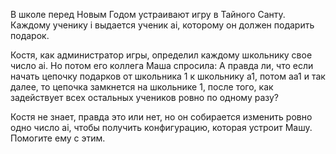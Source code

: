 В школе перед Новым Годом устраивают игру в Тайного Санту. Каждому ученику i выдается ученик ai, которому он должен подарить подарок.

Костя, как администратор игры, определил каждому школьнику свое число ai.
Но потом его коллега Маша спросила: А правда ли, что если начать цепочку подарков от школьника 1 к школьнику a1, потом aa1
и так далее, то цепочка замкнется на школьнике 1, после того, как задействует всех остальных учеников ровно по одному разу?

Костя не знает, правда это или нет, но он собирается изменить ровно одно число ai,
чтобы получить конфигурацию, которая устроит Машу. Помогите ему с этим.